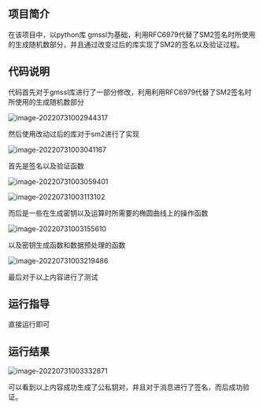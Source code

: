 ## 项目简介

在该项目中，以python库 gmssl为基础，利用RFC6979代替了SM2签名时所使用的生成随机数部分，并且通过改变过后的库实现了SM2的签名以及验证过程。

## 代码说明

代码首先对于gmssl库进行了一部分修改，利用利用RFC6979代替了SM2签名时所使用的生成随机数部分

![image-20220731002944317](https://cdn.jsdelivr.net/gh/fffffishhhhh/picture/202207310029489.png)

然后使用改动过后的库对于sm2进行了实现

![image-20220731003041167](https://cdn.jsdelivr.net/gh/fffffishhhhh/picture/202207310030121.png)

首先是签名以及验证函数

![image-20220731003059401](https://cdn.jsdelivr.net/gh/fffffishhhhh/picture/202207310031442.png)

![image-20220731003113102](https://cdn.jsdelivr.net/gh/fffffishhhhh/picture/202207310031983.png)

而后是一些在生成密钥以及运算时所需要的椭圆曲线上的操作函数

![image-20220731003155610](https://cdn.jsdelivr.net/gh/fffffishhhhh/picture/202207310031062.png)

以及密钥生成函数和数据预处理的函数

![image-20220731003219486](C:/Users/ASUS/AppData/Roaming/Typora/typora-user-images/image-20220731003219486.png)

最后对于以上内容进行了测试

## 运行指导

直接运行即可

## 运行结果

![image-20220731003332871](https://cdn.jsdelivr.net/gh/fffffishhhhh/picture/202207310033338.png)

可以看到以上内容成功生成了公私钥对，并且对于消息进行了签名，而后成功验证。